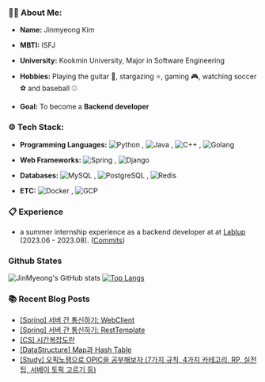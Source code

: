 ### 🧑‍💻 About Me:

- **Name:** Jinmyeong Kim

- **MBTI:** ISFJ
  
- **University:** Kookmin University, Major in Software Engineering
  
- **Hobbies:** Playing the guitar 🎸, stargazing ⭐️, gaming 🎮, watching soccer ⚽️ and baseball ⚾️
  
- **Goal:** To become a **Backend developer**

### ⚙️ Tech Stack:
- **Programming Languages:** ![Python](https://img.shields.io/badge/python-blue.svg)
, ![Java](https://img.shields.io/badge/Java-orange.svg)
, ![C++](https://img.shields.io/badge/C%2B%2B-purple.svg)
, ![Golang](https://img.shields.io/badge/Go-blue.svg)

  
- **Web Frameworks:** ![Spring](https://img.shields.io/badge/Spring-green.svg)
, ![Django](https://img.shields.io/badge/Django-blue.svg)

  
- **Databases:** ![MySQL](https://img.shields.io/badge/MySQL-blue.svg)
, ![PostgreSQL](https://img.shields.io/badge/PostgreSQL-purple.svg)
, ![Redis](https://img.shields.io/badge/Redis-red.svg)


- **ETC:** ![Docker](https://img.shields.io/badge/Docker-blue.svg)
, ![GCP](https://img.shields.io/badge/GCP-blue.svg)


### 📋 Experience
- a summer internship experience as a backend developer at at [Lablup](https://github.com/lablup) (2023.06 - 2023.08). ([Commits](https://github.com/lablup/backend.ai/commits?author=kimjinmyeong))

### Github States
![JinMyeong's GitHub stats](https://github-readme-stats.vercel.app/api?username=kimjinmyeong&show_icons=true&theme=dracula)
[![Top Langs](https://github-readme-stats.vercel.app/api/top-langs/?username=kimjinmyeong&layout=compact&hide=jupyter%20notebook,SCSS,HTML,Ruby,CSS)](https://github.com/kimjinmyeong/github-readme-stats)

### 📚 Recent Blog Posts
<!-- BLOG-POST-LIST:START -->
- [[Spring] 서버 간 통신하기: WebClient](https://bezzang2.tistory.com/168)
- [[Spring] 서버 간 통신하기: RestTemplate](https://bezzang2.tistory.com/167)
- [[CS] 시간복잡도란](https://bezzang2.tistory.com/166)
- [[DataStructure] Map과 Hash Table](https://bezzang2.tistory.com/165)
- [[Study] 오픽노잼으로 OPIC을 공부해보자 &lpar;7가지 규칙, 4가지 카테고리, RP, 실전 팁, 서베이 토픽 고르기 등&rpar;](https://bezzang2.tistory.com/164)
<!-- BLOG-POST-LIST:END -->
